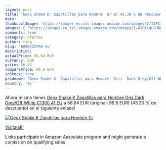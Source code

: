 ```yaml
---
layout: post
title: 'Geox Snake K  Zapatillas para Hombre  Gr al 43.30 % de descuento'
date: 
thumbnailImage: 'https://images-eu.ssl-images-amazon.com/images/I/41PXiqLGHDL._SL200_.jpg'
images: [ 'https://images-eu.ssl-images-amazon.com/images/I/41PXiqLGHDL._SL200_.jpg' ]
comments: true
category: ofertas
author: ring
slug: 'B00DY2SFR6-es'
description:
actualPrice: 56.64 EUR
currency: EUR
price: 56.64
comparePrice: 99.9 EUR
inStock: true
prodname: 'Geox Snake K  Zapatillas para Hombre  Gris  Dark Grey/Off White C1300   41 EU'
country: 'es'
---
```


Ahora mismo tienes [Geox Snake K  Zapatillas para Hombre  Gris  Dark Grey/Off White C1300   41 EU](https://www.amazon.es/dp/B00DY2SFR6/?tag=tolees-21) a 56.64 EUR (original: 99.9 EUR) (43.30 %  de descuento) en el siguiente enlace!

[![Geox Snake K  Zapatillas para Hombre  Gr](https://images-eu.ssl-images-amazon.com/images/I/41PXiqLGHDL._SL200_.jpg)](https://www.amazon.es/dp/B00DY2SFR6/?tag=tolees-21)

[Visítala!!!](https://www.amazon.es/dp/B00DY2SFR6/?tag=tolees-21)

Links participate in Amazon Associate program and might generate a comission on qualifying sales
